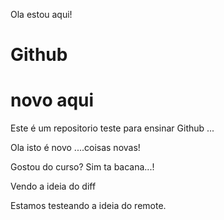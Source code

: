 Ola estou aqui!

# Github
# novo aqui

Este é um repositorio teste para ensinar Github ...

Ola isto é novo ....coisas novas!

Gostou do curso? Sim ta bacana...!

Vendo a ideia do diff

Estamos testeando a ideia do remote.
